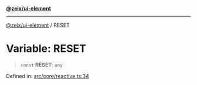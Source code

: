 [**@zeix/ui-element**](../README.md)

***

[@zeix/ui-element](../globals.md) / RESET

# Variable: RESET

> `const` **RESET**: `any`

Defined in: [src/core/reactive.ts:34](https://github.com/zeixcom/ui-element/blob/0bdd451e0266b456b3ed7c56ab9ac6ad476a6f80/src/core/reactive.ts#L34)
